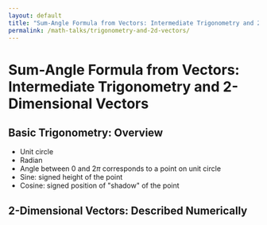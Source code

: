 ```yaml
---
layout: default
title: "Sum-Angle Formula from Vectors: Intermediate Trigonometry and 2-Dimensional Vectors"
permalink: /math-talks/trigonometry-and-2d-vectors/
---
```


# Sum-Angle Formula from Vectors: Intermediate Trigonometry and 2-Dimensional Vectors

## Basic Trigonometry: Overview

- Unit circle
- Radian
- Angle between $0$ and $2\pi$ corresponds to a point on unit circle
- Sine: signed height of the point
- Cosine: signed position of "shadow" of the point

## 2-Dimensional Vectors: Described Numerically
